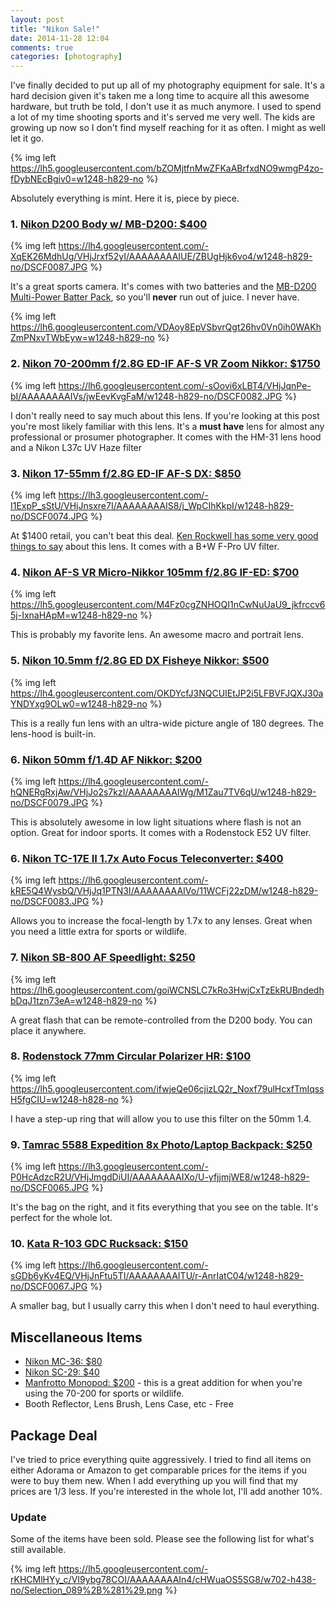 ```yaml
---
layout: post
title: "Nikon Sale!"
date: 2014-11-28 12:04
comments: true
categories: [photography]
---
```


I've finally decided to put up all of my photography equipment for sale. It's a hard decision given it's taken me a long time to acquire all this awesome hardware, but truth be told, I don't use it as much anymore. I used to spend a lot of my time shooting sports and it's served me very well. The kids are growing up now so I don't find myself reaching for it as often. I might as well let it go.

{% img left https://lh5.googleusercontent.com/bZOMjtfnMwZFKaABrfxdNO9wmgP4zo-fDybNEcBgiv0=w1248-h829-no %}

Absolutely everything is mint. Here it is, piece by piece.

### 1. [Nikon D200 Body w/ MB-D200: $400](http://www.nikonusa.com/en/Nikon-Products/Product-Archive/dslr-cameras/D200.html)
{% img left https://lh4.googleusercontent.com/-XqEK26MdhUg/VHjJrxf52yI/AAAAAAAAIUE/ZBUgHjk6vo4/w1248-h829-no/DSCF0087.JPG %}

It's a great sports camera. It's comes with two batteries and the [MB-D200 Multi-Power Batter Pack](http://www.amazon.ca/Nikon-MB-D200-Multi-Power-Battery-Digital/dp/B000BY52O4), so you'll **never** run out of juice. I never have.

{% img left https://lh6.googleusercontent.com/VDAoy8EpVSbvrQgt26hv0Vn0ih0WAKhZmPNxvTWbEyw=w1248-h829-no %}

### 2. [Nikon 70-200mm f/2.8G ED-IF AF-S VR Zoom Nikkor: $1750](http://www.amazon.com/Nikon-70-200mm-Nikkor-Digital-Cameras/dp/B00009MDBQ)
{% img left https://lh6.googleusercontent.com/-sOovi6xLBT4/VHjJqnPe-bI/AAAAAAAAIVs/jwEevKvgFaM/w1248-h829-no/DSCF0082.JPG %}

I don't really need to say much about this lens. If you're looking at this post you're most likely familiar with this lens. It's a **must have** lens for almost any professional or prosumer photographer. It comes with the HM-31 lens hood and a Nikon L37c UV Haze filter

### 3. [Nikon 17-55mm f/2.8G ED-IF AF-S DX: $850](http://www.bhphotovideo.com/c/product/300490-USA/Nikon_2147_17_55mm_f_2_8G_ED_IF_AF_S.html)
{% img left https://lh3.googleusercontent.com/-I1ExpP_sStU/VHjJnsxre7I/AAAAAAAAIS8/j_WpCIhKkpI/w1248-h829-no/DSCF0074.JPG %}

At $1400 retail, you can't beat this deal. [Ken Rockwell has some very good things to say](http://www.kenrockwell.com/nikon/1755.htm) about this lens. It comes with a B+W F-Pro UV filter.

### 4. [Nikon AF-S VR Micro-Nikkor 105mm f/2.8G IF-ED: $700](http://www.bhphotovideo.com/c/product/424744-USA/Nikon_2160_105mm_f_2_8G_ED_IF_AF_S.html)
{% img left https://lh5.googleusercontent.com/M4Fz0cgZNHOQI1nCwNuUaU9_jkfrccv65j-IxnaHApM=w1248-h829-no %}

This is probably my favorite lens. An awesome macro and portrait lens.

### 5. [Nikon 10.5mm f/2.8G ED DX Fisheye Nikkor: $500](http://www.bhphotovideo.com/c/product/300487-USA/Nikon_2148_10_5mm_f_2_8G_ED_DX.html)
{% img left https://lh4.googleusercontent.com/OKDYcfJ3NQCUIEtJP2i5LFBVFJQXJ30aYNDYxg9OLw0=w1248-h829-no %}

This is a really fun lens with an ultra-wide picture angle of 180 degrees. The lens-hood is built-in.

### 6. [Nikon 50mm f/1.4D AF Nikkor: $200](http://www.adorama.com/NK5014AFDU.html)
{% img left https://lh4.googleusercontent.com/-hQNERgRxjAw/VHjJo2s7kzI/AAAAAAAAIWg/M1Zau7TV6qU/w1248-h829-no/DSCF0079.JPG %}

This is absolutely awesome in low light situations where flash is not an option. Great for indoor sports. It comes with a Rodenstock E52 UV filter.

### 6. [Nikon TC-17E II 1.7x Auto Focus Teleconverter: $400](http://www.adorama.com/NKTC17E2U.html)
{% img left https://lh6.googleusercontent.com/-kRE5Q4WysbQ/VHjJq1PTN3I/AAAAAAAAIVo/11WCFj22zDM/w1248-h829-no/DSCF0083.JPG %}

Allows you to increase the focal-length by 1.7x to any lenses. Great when you need a little extra for sports or wildlife.

### 7. [Nikon SB-800 AF Speedlight: $250](http://www.amazon.ca/Nikon-SB-800-Speedlight-Digital-Cameras/dp/B00015GYU4)
{% img left https://lh6.googleusercontent.com/goiWCNSLC7kRo3HwjCxTzEkRUBndedhbDqJ1tzn73eA=w1248-h829-no %}

A great flash that can be remote-controlled from the D200 body. You can place it anywhere.

### 8. [Rodenstock 77mm Circular Polarizer HR: $100](http://www.bhphotovideo.com/c/product/876234-REG/Rodenstock_407740_77mm_Circular_Polarizer_HR.html)
{% img left https://lh5.googleusercontent.com/ifwjeQe06cjizLQ2r_Noxf79ulHcxfTmIqssH5fgCIU=w1248-h828-no %}

I have a step-up ring that will allow you to use this filter on the 50mm 1.4.

### 9. [Tamrac 5588 Expedition 8x Photo/Laptop Backpack: $250](http://www.amazon.ca/Tamrac-Expedition-Photo-Laptop-Backpack/dp/B00148XH5M)
{% img left https://lh3.googleusercontent.com/-P0HcAdzcR2U/VHjJmgdDiUI/AAAAAAAAIXo/U-yfjjmjWE8/w1248-h829-no/DSCF0065.JPG %}

It's the bag on the right, and it fits everything that you see on the table. It's perfect for the whole lot.

### 10. [Kata R-103 GDC Rucksack: $150](http://www.amazon.com/KATA-KT-R-103-Kata-Rucksack/dp/B0009PYV6K)
{% img left https://lh6.googleusercontent.com/-sGDb6yKv4EQ/VHjJnFtu5TI/AAAAAAAAITU/r-AnrIatC04/w1248-h829-no/DSCF0067.JPG %}

A smaller bag, but I usually carry this when I don't need to haul everything.

## Miscellaneous Items
* [Nikon MC-36: $80](http://www.bhphotovideo.com/c/product/892745-REG/Nikon_27032_MC_36_Multi_Function_Remote_Cord.html)
* [Nikon SC-29: $40](http://www.amazon.ca/NIKON-SC-29-Coiled-Remote-Cord/dp/B00019JPRO)
* [Manfrotto Monopod: $200](http://mediacdn.shopatron.com/media/mfg/2747/product_image/8419a0b0079c5f4b98b34c104d0522c7.jpg) - this is a great addition for when you're using the 70-200 for sports or wildlife.
* Booth Reflector, Lens Brush, Lens Case, etc - Free

## Package Deal
I've tried to price everything quite aggressively. I tried to find all items on either Adorama or Amazon to get comparable prices for the items if you were to buy them new. When I add everything up you will find that my prices are 1/3 less. If you're interested in the whole lot, I'll add another 10%.

### Update
Some of the items have been sold. Please see the following list for what's still available.

{% img left https://lh5.googleusercontent.com/-rKHCMlHYy_c/VI9ybg78COI/AAAAAAAAIn4/cHWuaOS5SG8/w702-h438-no/Selection_089%2B%281%29.png %}

